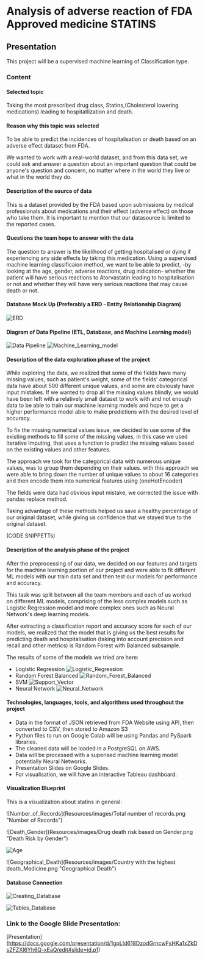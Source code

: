 # Analysis of adverse reaction of FDA Approved medicine STATINS

## Presentation

This project will be a supervised machine learning of Classification type. 

### Content

#### Selected topic 
Taking the most prescribed drug class, Statins,(Cholesterol lowering medications) leading to hospitatlization and death.


#### Reason why this topic was selected 
To be able to predict the incidences of hospitalisation or death based on an adverse effect dataset from FDA.

We wanted to work with a real-world dataset, and from this data set, we could ask and answer a question about an important question that could be anyone's question and concern, no matter where in the world they live or what in the world they do. 

#### Description of the source of data 
This is a dataset provided by the FDA based upon submissions by medical professionals about medications and their effect (adverse effect) on those who take them.
It is important to mention that our datasource is limited to the reported cases.

#### Questions the team hope to answer with the data
The question to answer is the likelihood of getting hospitalised or dying if experiencing any side effects by taking this medication. Using a supervised machine learning classificaion method, we want to be able to predict, -by looking at the age, gender, adverse reactions, drug indication- whether the patient will have serious reactions to Atorvastatin leading to  hospitalisation or not and whether they will have very serious reactions that may cause death or not. 


#### Database Mock Up (Preferably a ERD - Entity Relationship Diagram)
![ERD](ERD.png "ERD")

#### Diagram of Data Pipeline (ETL, Database, and Machine Learning model)
![Data Pipeline](data_pipeline.png "Data Pipeline")
![Machine_Learning_model](Resources/Model.png "Machine Learning Model diagram")

#### Description of the data exploration phase of the project

While exploring the data, we realized that some of the fields have many missing values, such as patient's weight, some of the fields' categorical data have about 500 different unique values, and some are obviously have input mistakes. If we wanted to drop all the missing values blindly, we would have been left with a relatively small dataset to work with and not enough data to be able to train our machine learning models and hope to get a higher performance model able to make predictions with the desired level of accuracy.

To fix the missing numerical values issue, we decided to use some of the existing methods to fill some of the missing values, in this case we used Iterative Imputing, that uses a function to predict the missing values based on the existing values and other features.

The approach we took for the categorical data with numerous unique values, was to group them depending on their values. with this approach we were able to bring down the number of unique values to about 16 categories and then encode them into numerical features using (oneHotEncoder)

The fields were data had obvious input mistake, we corrected the issue with pandas replace method.

Taking advantage of these methods helped us save a healthy percentage of our original dataset, while giving us confidence that we stayed true to the original dataset.


(CODE SNIPPETTs)

#### Description of the analysis phase of the project

After the preprocessing of our data, we decided on our features and targets for the machine learning portion of our project and were able to fit different ML models with our train data set and then test our models for performance and accuracy. 

This task was split between all the team members and each of us worked on different ML models, comprising of the less complex models such as Logistic Regression model and more complex ones such as Neural Network's deep learning models.

After extracting a classification report and accuracy score for each of our models, we realized that the model that is giving us the best results for predicting death and hospitalisation (taking into account precision and recall and other metrics) is Random Forest with Balanced subsample.

The results of some of the models we tried are here:

- Logistic Regression 
![Logistic_Regression](Resources/images/logreg.png "Logistic Regression")
- Random Forest Balanced
![Random_Forest_Balanced](Resources/images/rfb.png "Random Forest Balanced Subsample")
- SVM
![Support_Vector](Resources/images/svm.png "Support Vector Model")
- Neural Network 
![Neural_Network](Resources/images/nn.png "Neural Network")



#### Technologies, languages, tools, and algorithms used throughout the project
* Data in the format of JSON retrieved from FDA Website using API, then converted to CSV, then stored to Amazon S3
* Python files to run on Google Colab will be using Pandas and PySpark libraries.
* The cleaned data will be loaded in a PostgreSQL on AWS.
* Data will be processed with a superised machine learning model potentially Neural Networks.
* Presentation Slides on Google Slides.
* For visualisation, we will have an interactive Tableau dashboard.

#### Visualization Blueprint
This is a visualization about statins in general:

![Number_of_Records](Resources/images/Total number of records.png "Number of Records")

![Death_Gender](Resources/images/Drug death risk based on Gender.png "Death Risk by Gender")

![Age](Resources/images/Age.png "Adverse Reaction by Age")

![Geographical_Death](Resources/images/Country with the highest death_Medicine.png "Geographical Death")

#### Database Connection

![Creating_Database](Resources/database_1.png "Creating Database")

![Tables_Database](Resources/database_2.png "Tables of the Database")




### Link to the Google Slide Presentation:
[Presentation] (https://docs.google.com/presentation/d/1gpLId618DzodGrncwFsHKa1xZkDsZFZXl6Yh6Q-xEaQ/edit#slide=id.p1)